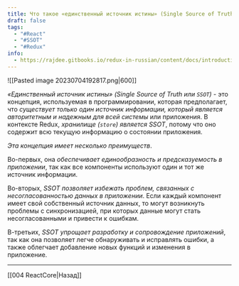 ```yaml
---
title: Что такое «единственный источник истины» (Single Source of Truth)?
draft: false
tags:
  - "#React"
  - "#SSOT"
  - "#Redux"
info:
  - https://rajdee.gitbooks.io/redux-in-russian/content/docs/introduction/ThreePrinciples.html
---
```

![[Pasted image 20230704192817.png|600]]

_«Единственный источник истины» (Single Source of Truth или `SSOT`)_ - это концепция, используемая в программировании, которая предполагает, что _существует только один источник информации, который является авторитетным и надежным для всей системы_ или приложения. В контексте Redux, _хранилище (`store`) является SSOT_, потому что оно содержит всю текущую информацию о состоянии приложения.

_Эта концепция имеет несколько преимуществ_.

Во-первых, она _обеспечивает единообразность и предсказуемость в приложении_, так как все компоненты используют один и тот же источник информации.

Во-вторых, _SSOT позволяет избежать проблем, связанных с несогласованностью данных в приложении_. Если каждый компонент имеет свой собственный источник данных, то могут возникнуть проблемы с синхронизацией, при которых данные могут стать несогласованными и привести к ошибкам.

В-третьих, _SSOT упрощает разработку и сопровождение приложений_, так как она позволяет легче обнаруживать и исправлять ошибки, а также облегчает добавление новых функций и изменения в приложение.

---

[[004 ReactCore|Назад]]